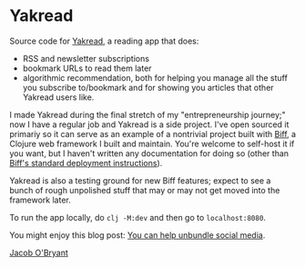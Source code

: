 # Yakread

Source code for [Yakread](https://yakread.com), a reading app that does:

- RSS and newsletter subscriptions
- bookmark URLs to read them later
- algorithmic recommendation, both for helping you manage all the stuff you subscribe to/bookmark
  and for showing you articles that other Yakread users like.

I made Yakread during the final stretch of my "entrepreneurship journey;" now I have a regular job
and Yakread is a side project. I've open sourced it primariy so it can serve as an example of a
nontrivial project built with [Biff](https://biffweb.com/), a Clojure web framework I built and
maintain. You're welcome to self-host it if you want, but I haven't written any documentation for
doing so (other than [Biff's standard deployment
instructions](https://biffweb.com/docs/reference/production/)).

Yakread is also a testing ground for new Biff features; expect to see a bunch of rough unpolished
stuff that may or may not get moved into the framework later.

To run the app locally, do `clj -M:dev` and then go to `localhost:8080`.

You might enjoy this blog post: [You can help unbundle social media](https://obryant.dev/p/you-can-unbundle-social-media/).

[Jacob O'Bryant](https://obryant.dev)
